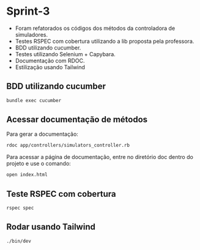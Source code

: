 # Sprint-3
- Foram refatorados os códigos dos métodos da controladora de simuladores.
- Testes RSPEC com cobertura utilizando a lib proposta pela professora.
- BDD utilizando cucumber.
- Testes utilizando Selenium + Capybara.
- Documentação com RDOC.
- Estilização usando Tailwind

## BDD utilizando cucumber
```bash
bundle exec cucumber
```
## Acessar documentação de métodos
Para gerar a documentação:
```bash
rdoc app/controllers/simulators_controller.rb
```
Para acessar a página de documentação, entre no diretório doc dentro do projeto e use o comando:
```bash
open index.html
```
## Teste RSPEC com cobertura
```bash
rspec spec
```

## Rodar usando Tailwind
```bash
./bin/dev
```
